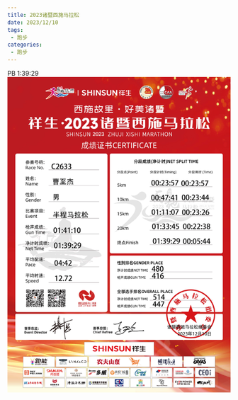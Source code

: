 ```yaml
---
title: 2023诸暨西施马拉松
date: 2023/12/10
tags: 
 - 跑步
categories:
 - 跑步
---
```


PB 1:39:29
<img src="./img/11.png"/>